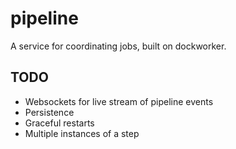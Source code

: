 # pipeline
A service for coordinating jobs, built on dockworker.

## TODO

* Websockets for live stream of pipeline events
* Persistence
* Graceful restarts
* Multiple instances of a step
